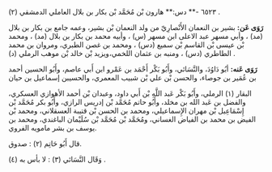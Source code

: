 ٦٥٢٣ -** دس:** هارون بْن مُحَمَّد بْن بكار بن بلال العاملي الدمشقي (٢) .

**رَوَى عَن:** بشير بن النعمان الأَنْصارِيّ من ولد النعمان بْن بشير، وعمه جامع بن بكار بن بلال (مد) ، وأبي مسهر عبد الاعلى ابن مسهر (س) ، وأبيه محمد بن بكار بن بلال (مد) ، ومحمد بْن عيسى بْن القاسم بْن سميع (دس) ، ومحمد بن غصن الطبري، ومروان بن محمد الطاطري (دس) ، ومنبه بن عثمان اللخمي،ويزيد بْن خالد بْن موهب الرملي (د) .

**رَوَى عَنه:** أبُو دَاوُدَ، والنَّسَائي، وأَبُو بَكْر أَحْمَد بن عَمْرو ابن أَبي عاصم، وأَبُو الحسين أحمد بن عُمَير بن جوصاء، والحسن بْن علي بْن شبيب المعمري، والحسيبن إسماعيل بن حيان

البقار (١) الرملي، وأَبُو بَكْر عَبد اللَّهِ بْن أَبي داود، وعبدان بْن أحمد الأهوازي العسكري، والفضل بن عَبد الله بن مخلد، وأَبُو حاتم مُحَمَّد بْن إدريس الرازي، وأَبُو بكر مُحَمَّد بْن إِسْمَاعِيل بْن مهران الإِسماعيلي، ومحمد بن الحسن بْن قتيبة العسقلاني، ومحمد بْن الفيض بن محمد بن الفياض الغساني، ومُحَمَّد بْن مُحَمَّد بْن سُلَيْمان الباغندي، ومحمد بن يوسف بن بشر مامويه الفروي.

قال أَبُو حَاتِم (٢) : صدوق.

وَقَال النَّسَائي (٣) : لا بأس به (٤) .